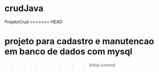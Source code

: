 # crudJava
ProjetoCrud
<<<<<<< HEAD


projeto para cadastro e manutencao em banco de dados com mysql
=======
>>>>>>> Initial commit
